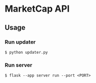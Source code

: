 # MarketCap API

## Usage

### Run updater

```shell
$ python updater.py
```

### Run server

```shell
$ flask --app server run --port <PORT>
```